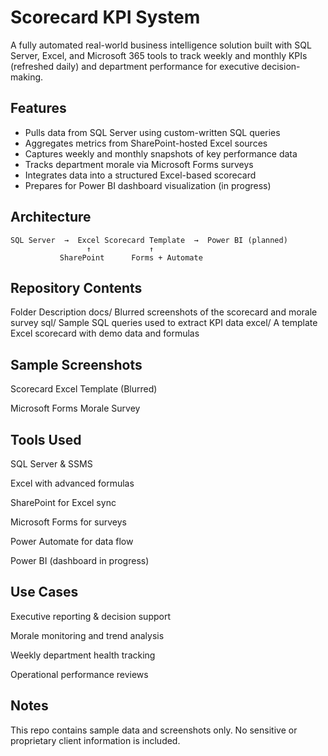 # Scorecard KPI System

A fully automated real-world business intelligence solution built with SQL Server, Excel, and Microsoft 365 tools to track weekly and monthly KPIs (refreshed daily) and department performance for executive decision-making.

## Features

- Pulls data from SQL Server using custom-written SQL queries
- Aggregates metrics from SharePoint-hosted Excel sources
- Captures weekly and monthly snapshots of key performance data
- Tracks department morale via Microsoft Forms surveys
- Integrates data into a structured Excel-based scorecard
- Prepares for Power BI dashboard visualization (in progress)

## Architecture

```text
SQL Server  →  Excel Scorecard Template  →  Power BI (planned)
                 ↑             ↑
           SharePoint      Forms + Automate
```

## Repository Contents
Folder	Description
docs/	Blurred screenshots of the scorecard and morale survey
sql/	Sample SQL queries used to extract KPI data
excel/	A template Excel scorecard with demo data and formulas

## Sample Screenshots
Scorecard Excel Template (Blurred)

Microsoft Forms Morale Survey

## Tools Used
SQL Server & SSMS

Excel with advanced formulas

SharePoint for Excel sync

Microsoft Forms for surveys

Power Automate for data flow

Power BI (dashboard in progress)

## Use Cases
Executive reporting & decision support

Morale monitoring and trend analysis

Weekly department health tracking

Operational performance reviews

## Notes
This repo contains sample data and screenshots only. No sensitive or proprietary client information is included.
